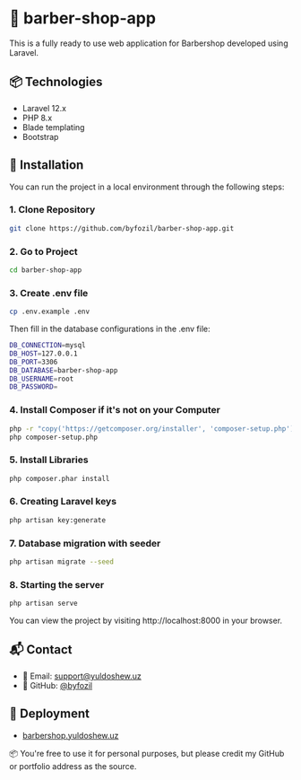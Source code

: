 # 🌟 barber-shop-app

This is a fully ready to use web application for Barbershop developed using Laravel.

## 📦 Technologies

- Laravel 12.x
- PHP 8.x
- Blade templating
- Bootstrap

## 🚀 Installation

You can run the project in a local environment through the following steps:

### 1. Clone Repository

```bash
git clone https://github.com/byfozil/barber-shop-app.git
```

### 2. Go to Project

```bash
cd barber-shop-app
```

### 3. Create .env file

```bash
cp .env.example .env
```
Then fill in the database configurations in the .env file:
```bash
DB_CONNECTION=mysql
DB_HOST=127.0.0.1
DB_PORT=3306
DB_DATABASE=barber-shop-app
DB_USERNAME=root
DB_PASSWORD=
```

### 4. Install Composer if it's not on your Computer

```bash
php -r "copy('https://getcomposer.org/installer', 'composer-setup.php');"
php composer-setup.php
```

### 5. Install Libraries

```bash
php composer.phar install
```

### 6. Creating Laravel keys

```bash
php artisan key:generate
```

### 7. Database migration with seeder

```bash
php artisan migrate --seed
```

### 8. Starting the server

```bash
php artisan serve
```
You can view the project by visiting http://localhost:8000 in your browser.

## 📬 Contact

- 📧 Email: [support@yuldoshew.uz](mailto:support@yuldoshew.uz)
- 🐙 GitHub: [@byfozil](https://github.com/byfozil)

## 🚀 Deployment

- [barbershop.yuldoshew.uz](https://barbershop.yuldoshew.uz)

📦 You're free to use it for personal purposes, but please credit my GitHub or portfolio address as the source.
